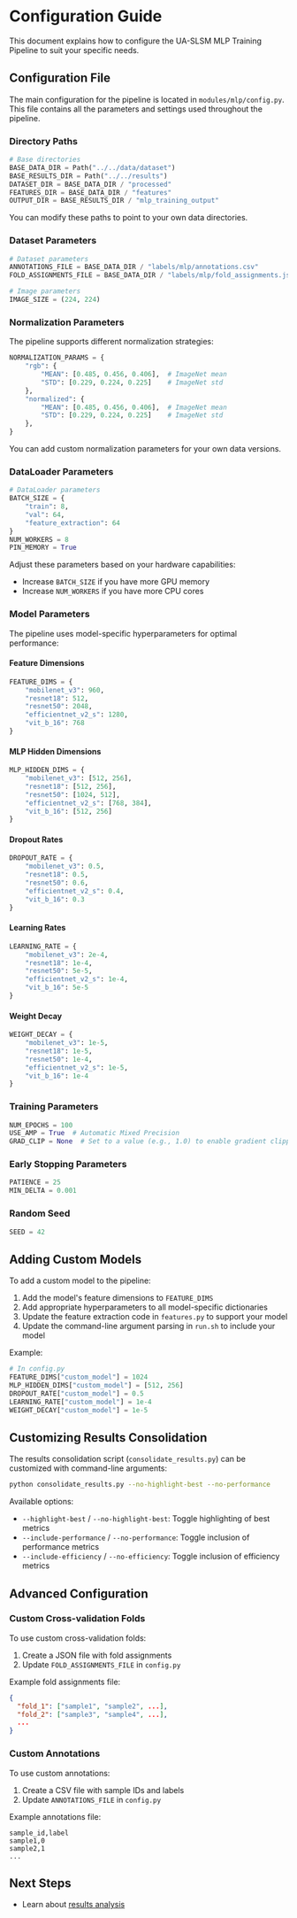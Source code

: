# Configuration Guide

This document explains how to configure the UA-SLSM MLP Training Pipeline to suit your specific needs.

## Configuration File

The main configuration for the pipeline is located in `modules/mlp/config.py`. This file contains all the parameters and settings used throughout the pipeline.

### Directory Paths

```python
# Base directories
BASE_DATA_DIR = Path("../../data/dataset")
BASE_RESULTS_DIR = Path("../../results")
DATASET_DIR = BASE_DATA_DIR / "processed"
FEATURES_DIR = BASE_DATA_DIR / "features"
OUTPUT_DIR = BASE_RESULTS_DIR / "mlp_training_output"
```

You can modify these paths to point to your own data directories.

### Dataset Parameters

```python
# Dataset parameters
ANNOTATIONS_FILE = BASE_DATA_DIR / "labels/mlp/annotations.csv"
FOLD_ASSIGNMENTS_FILE = BASE_DATA_DIR / "labels/mlp/fold_assignments.json"

# Image parameters
IMAGE_SIZE = (224, 224)
```

### Normalization Parameters

The pipeline supports different normalization strategies:

```python
NORMALIZATION_PARAMS = {
    "rgb": {
        "MEAN": [0.485, 0.456, 0.406],  # ImageNet mean
        "STD": [0.229, 0.224, 0.225]    # ImageNet std
    },
    "normalized": {
        "MEAN": [0.485, 0.456, 0.406],  # ImageNet mean
        "STD": [0.229, 0.224, 0.225]    # ImageNet std
    },
}
```

You can add custom normalization parameters for your own data versions.

### DataLoader Parameters

```python
# DataLoader parameters
BATCH_SIZE = {
    "train": 8,
    "val": 64,
    "feature_extraction": 64
}
NUM_WORKERS = 8
PIN_MEMORY = True
```

Adjust these parameters based on your hardware capabilities:
- Increase `BATCH_SIZE` if you have more GPU memory
- Increase `NUM_WORKERS` if you have more CPU cores

### Model Parameters

The pipeline uses model-specific hyperparameters for optimal performance:

#### Feature Dimensions

```python
FEATURE_DIMS = {
    "mobilenet_v3": 960,
    "resnet18": 512,
    "resnet50": 2048,
    "efficientnet_v2_s": 1280,
    "vit_b_16": 768
}
```

#### MLP Hidden Dimensions

```python
MLP_HIDDEN_DIMS = {
    "mobilenet_v3": [512, 256],
    "resnet18": [512, 256],
    "resnet50": [1024, 512],
    "efficientnet_v2_s": [768, 384],
    "vit_b_16": [512, 256]
}
```

#### Dropout Rates

```python
DROPOUT_RATE = {
    "mobilenet_v3": 0.5,
    "resnet18": 0.5,
    "resnet50": 0.6,
    "efficientnet_v2_s": 0.4,
    "vit_b_16": 0.3
}
```

#### Learning Rates

```python
LEARNING_RATE = {
    "mobilenet_v3": 2e-4,
    "resnet18": 1e-4,
    "resnet50": 5e-5,
    "efficientnet_v2_s": 1e-4,
    "vit_b_16": 5e-5
}
```

#### Weight Decay

```python
WEIGHT_DECAY = {
    "mobilenet_v3": 1e-5,
    "resnet18": 1e-5,
    "resnet50": 1e-4,
    "efficientnet_v2_s": 1e-5,
    "vit_b_16": 1e-4
}
```

### Training Parameters

```python
NUM_EPOCHS = 100
USE_AMP = True  # Automatic Mixed Precision
GRAD_CLIP = None  # Set to a value (e.g., 1.0) to enable gradient clipping
```

### Early Stopping Parameters

```python
PATIENCE = 25
MIN_DELTA = 0.001
```

### Random Seed

```python
SEED = 42
```

## Adding Custom Models

To add a custom model to the pipeline:

1. Add the model's feature dimensions to `FEATURE_DIMS`
2. Add appropriate hyperparameters to all model-specific dictionaries
3. Update the feature extraction code in `features.py` to support your model
4. Update the command-line argument parsing in `run.sh` to include your model

Example:

```python
# In config.py
FEATURE_DIMS["custom_model"] = 1024
MLP_HIDDEN_DIMS["custom_model"] = [512, 256]
DROPOUT_RATE["custom_model"] = 0.5
LEARNING_RATE["custom_model"] = 1e-4
WEIGHT_DECAY["custom_model"] = 1e-5
```

## Customizing Results Consolidation

The results consolidation script (`consolidate_results.py`) can be customized with command-line arguments:

```bash
python consolidate_results.py --no-highlight-best --no-performance
```

Available options:
- `--highlight-best` / `--no-highlight-best`: Toggle highlighting of best metrics
- `--include-performance` / `--no-performance`: Toggle inclusion of performance metrics
- `--include-efficiency` / `--no-efficiency`: Toggle inclusion of efficiency metrics

## Advanced Configuration

### Custom Cross-validation Folds

To use custom cross-validation folds:

1. Create a JSON file with fold assignments
2. Update `FOLD_ASSIGNMENTS_FILE` in `config.py`

Example fold assignments file:
```json
{
  "fold_1": ["sample1", "sample2", ...],
  "fold_2": ["sample3", "sample4", ...],
  ...
}
```

### Custom Annotations

To use custom annotations:

1. Create a CSV file with sample IDs and labels
2. Update `ANNOTATIONS_FILE` in `config.py`

Example annotations file:
```csv
sample_id,label
sample1,0
sample2,1
...
```

## Next Steps

- Learn about [results analysis](results_analysis.md)

